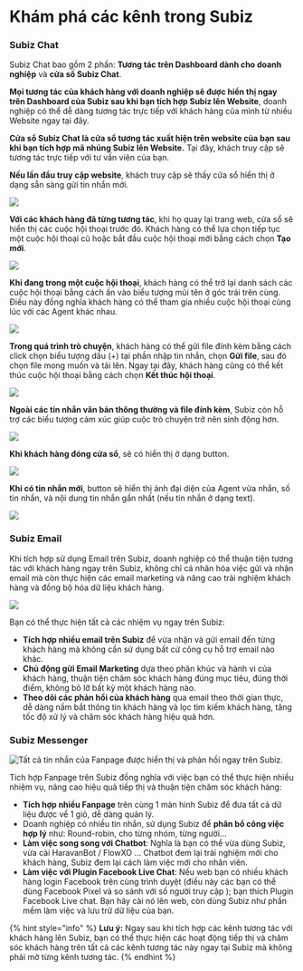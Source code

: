 # Khám phá các kênh trong Subiz



### **Subiz Chat**

Subiz Chat bao gồm 2 phần: **Tương tác trên Dashboard dành cho doanh nghiệp** và **cửa số Subiz Chat**.

**Mọi tương tác của khách hàng với doanh nghiệp sẽ được hiển thị ngay trên Dashboard của Subiz sau khi bạn tích hợp Subiz lên Website**, doanh nghiệp có thể dễ dàng tương tác trực tiếp với khách hàng của mình từ nhiều Website ngay tại đây.

**Cửa sổ Subiz Chat là cửa sổ tương tác xuất hiện trên website của bạn sau khi bạn tích hợp mã nhúng Subiz lên Website.** Tại đây, khách truy cập sẽ tương tác trực tiếp với tư vấn viên của bạn.

**Nếu lần đầu truy cập website**, khách truy cập sẽ thấy cửa sổ hiển thị ở dạng sẵn sàng gửi tin nhắn mới.

![](https://lh5.googleusercontent.com/j-nP1aFGbbKddtl7IKMN9ZLa_UB2u9FBGzg0NsVCdZQEOziy0bigwdUBfsv2fTcJHq_GPKkraYAVok-c1DDnVR03eh9P3OOLE9_5JtXMdPypsNs4DYr4jtuAWnUk-VK8OZape4ZT)

**Với các khách hàng đã từng tương tác**, khi họ quay lại trang web, cửa sổ sẽ hiển thị các cuộc hội thoại trước đó. Khách hàng có thể lựa chọn tiếp tục một cuộc hội thoại cũ hoặc bắt đầu cuộc hội thoại mới bằng cách chọn **Tạo mới**.

![](https://lh6.googleusercontent.com/HxAnMLcvJ-QEb0j3OrtNd0fODQ0YyXP7m9Fpt0BJQJTWG5qn4e4Kd7XGzYeTANo7z1T6lyync3PQ1axC1bcYuHfDTi8H95adlFovEch9Ab9WPyhDAzLi2mT6rkYVjR3xhxm-_jd7)

**Khi đang trong một cuộc hội thoại**, khách hàng có thể trở lại danh sách các cuộc hội thoại bằng cách ấn vào biểu tượng mũi tên ở góc trái trên cùng. Điều này đồng nghĩa khách hàng có thể tham gia nhiều cuộc hội thoại cùng lúc với các Agent khác nhau.

![](https://lh6.googleusercontent.com/L0pQaGvELgOppr9XKjbRrG_xj09ozeyhbdDuQ8hGBZz3jMoa982GzB61Vmw5MfwETIcMcw7jqZ9chfNDeSJcTkO1tU6Iu755Ax4qvLRvew8iA2mp3OdcfXpM-rO_yhVh2df-CUmZ)

**Trong quá trình trò chuyện**, khách hàng có thể gửi file đính kèm bằng cách click chọn biểu tượng dấu \(+\) tại phần nhập tin nhắn, chọn **Gửi file**, sau đó chọn file mong muốn và tải lên.  Ngay tại đây, khách hàng cũng có thể kết thúc cuộc hội thoại bằng cách chọn **Kết thúc hội thoại**.

![](https://lh3.googleusercontent.com/aMqb0IhgkNxZk4TRh304OCY5VkLa2tsFJM4AzlymiyEuAigLvgJA3eJstGN8c0dcng6pVIqzz-xG1xLFFhZD5ot_W6XQaE7X15b4uao85jTGiL6fndHJLpjZsz5rT4lBnH4e0HQB)

**Ngoài các tin nhắn văn bản thông thường và file đính kèm**, Subiz còn hỗ trợ các biểu tượng cảm xúc giúp cuộc trò chuyện trở nên sinh động hơn.

![](https://lh5.googleusercontent.com/J5PHpZDhpLaoWiI5EZOKFKX4PM_YGW7KL8vFu8SqkMGJ9sVHKbaAoAj8lRP1Yoca2ZBzJ-i3IvWJaDzj9pmbtd7FnI9erhSkRNmHg_8Cs3Aqku4ELotthZqJbevdSO82A71QXFBz)

**Khi khách hàng đóng cửa sổ**, sẽ có hiển thị ở dạng button.

![](https://lh3.googleusercontent.com/XYXtBs3pRv-wuTgkyFQOwvnmTPl27o0p-RGsJ1hcyYMKjubdIq9fcjS1qhj6QQgu0Vr6w2bcAgh7IFPybKp40yms0gj439mrT5mSakuyaqU_N6ptq0D_1ILDO6m-C82AvWXEjhJ4)

**Khi có tin nhắn mới**, button sẽ hiển thị ảnh đại diện của Agent vừa nhắn, số tin nhắn, và nội dung tin nhắn gần nhất \(nếu tin nhắn ở dạng text\).

![](https://lh4.googleusercontent.com/OarlGlvLbicCvqwlDzag77h6FfgSayC-13hhtMVcT8ZZHgVLlwPWJ-jGpn5BHpgxHVsHuKK2NgBoKNEylNg7s5VqRdcT7EJcZAfvg_KBywpLa6d64_UJDjxPq3MrXYJHt8j3tXOs)

### **Subiz Email**

Khi tích hợp sử dụng Email trên Subiz, doanh nghiệp có thể thuận tiện tương tác với khách hàng ngay trên Subiz, không chỉ cá nhân hóa việc gửi và nhận email mà còn thực hiện các email marketing và nâng cao trải nghiệm khách hàng và đồng bộ hóa dữ liệu khách hàng.

![](https://lh4.googleusercontent.com/OkoeWf52SoJsYOpjCMnIc6in9G_gPD6tRYmD01uJwsvP5BAcXuO2mJuwi4K1IquwgzfyHoeOgYEZBhlY3Wn0hHOmkSiY2j-51I-6LbTE-VdoHXFGgVBn9SGk6ciCT9xCng56-qPI)

Bạn có thể thực hiện tất cả các nhiệm vụ ngay trên Subiz:

* **Tích hợp nhiều email trên Subiz** để vừa nhận và gửi email đến từng khách hàng mà không cần sử dụng bất cứ công cụ hỗ trợ email nào khác.
* **Chủ động gửi Email Marketing** dựa theo phân khúc và hành vi của khách hàng, thuận tiện chăm sóc khách hàng đúng mục tiêu, đúng thời điểm, không bỏ lỡ bất kỳ một khách hàng nào.
* **Theo dõi các phản hồi của khách hàng** qua email theo thời gian thực, dễ dàng nắm bắt thông tin khách hàng và lọc tìm kiếm khách hàng, tăng tốc độ xử lý và chăm sóc khách hàng hiệu quả hơn.

### **Subiz Messenger**

![T&#x1EA5;t c&#x1EA3; tin nh&#x1EAF;n c&#x1EE7;a Fanpage &#x111;&#x1B0;&#x1EE3;c hi&#x1EC3;n th&#x1ECB; v&#xE0; ph&#x1EA3;n h&#x1ED3;i ngay tr&#xEA;n Subiz.](https://lh6.googleusercontent.com/s2D2uzDp24ZUKnhwfZrNeDvCCZp8Pbslv3lox-CTMS9dfk5AkA8fVkYN064zVfMNDJr_y1HGzCuJIDxQJveVmvynhUWfDMXLt0UN1FYmW97R1ujT01eEE7SwqEP8oM4EcW1h7y7D)

Tích hợp Fanpage trên Subiz đồng nghĩa với việc bạn có thể thực hiện nhiều nhiệm vụ, nâng cao hiệu quả tiếp thị và thuận tiện chăm sóc khách hàng:

* **Tích hợp nhiều Fanpage** trên cùng 1 màn hình Subiz để đưa tất cả dữ liệu được về 1 giỏ, dễ dàng quản lý.
* Doanh nghiệp có nhiều tin nhắn, sử dụng Subiz để **phân bổ công việc hợp lý** như: Round-robin, cho từng nhóm, từng người...
* **Làm việc song song với Chatbot**: Nghĩa là bạn có thể vừa dùng Subiz, vừa cài HaravanBot / FlowXO ... Chatbot đem lại trải nghiệm mới cho khách hàng, Subiz đem lại cách làm việc mới cho nhân viên.
* **Làm việc với Plugin Facebook Live Chat**: Nếu web bạn có nhiều khách hàng login Facebook trên cùng trình duyệt \(điều này các bạn có thể dùng Facebook Pixel và so sánh với số người truy cập \); bạn thích Plugin Facebook Live chat. Bạn hãy cài nó lên web, còn dùng Subiz như phần mềm làm việc và lưu trữ dữ liệu của bạn. 

{% hint style="info" %}
**Lưu ý:** Ngay sau khi tích hợp các kênh tương tác với khách hàng lên Subiz, bạn có thể thực hiện các hoạt động tiếp thị và chăm sóc khách hàng trên tất cả các kênh tương tác này ngay tại Subiz mà không phải mở từng kênh tương tác.
{% endhint %}

